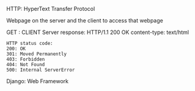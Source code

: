 HTTP: HyperText Transfer Protocol


Webpage on the server and the client to access that webpage


GET : CLIENT
Server response: HTTP/1.1 200 OK
        content-type: text/html

    HTTP status code:
    200: OK
    301: Moved Permanently
    403: Forbidden
    404: Not Found
    500: Internal ServerError

Django: Web Framework